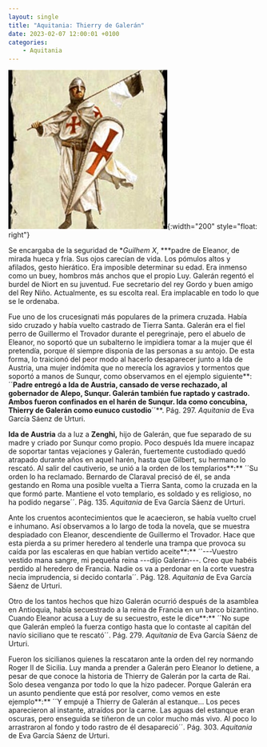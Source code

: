 ```yaml
---
layout: single
title: "Aquitania: Thierry de Galerán"
date: 2023-02-07 12:00:01 +0100
categories: 
    - Aquitania
---
```

![Thierry de Galerán](/assets/img/06575273-0b34-404f-a08b-c7c47ebaf06b.jpg){:width="200" style="float: right"}

Se encargaba de la seguridad de **Guilhem X*, ***padre de Eleanor, de mirada hueca y fría. Sus ojos carecían de
vida. Los pómulos altos y afilados, gesto hierático. Era imposible
determinar su edad. Era inmenso como un buey, hombros más anchos que el
propio Luy. Galerán regentó el burdel de Niort en su juventud. Fue
secretario del rey Gordo y buen amigo del Rey Niño. Actualmente, es su
escolta real. Era implacable en todo lo que se le ordenaba.

Fue uno de los crucesignati más populares de la primera cruzada. Había
sido cruzado y había vuelto castrado de Tierra Santa. Galerán era el
fiel perro de Guillermo el Trovador durante el peregrinaje, pero el
abuelo de Eleanor, no soportó que un subalterno le impidiera tomar a la
mujer que él pretendía, porque él siempre disponía de las personas a su
antojo. De esta forma, lo traicionó del peor modo al hacerlo desaparecer
junto a Ida de Austria, una mujer indómita que no merecía los agravios y
tormentos que soportó a manos de Sunqur, como observamos en el ejemplo
siguiente**: ´´**Padre entregó a Ida de Austria, cansado de verse
rechazado, al gobernador de Alepo, Sunqur. Galerán también fue raptado y
castrado. Ambos fueron confinados en el harén de Sunqur. Ida como
concubina, Thierry de Galerán como eunuco custodio**´´**. Pág. 297.
*Aquitania* de Eva García Sáenz de Urturi.

**Ida de Austria** da a luz a **Zenghi,** hijo de Galerán, que fue
separado de su madre y criado por Sunqur como propio. Poco después Ida
muere incapaz de soportar tantas vejaciones y Galerán, fuertemente
custodiado quedó atrapado durante años en aquel harén, hasta que
Gilbert, su hermano lo rescató. Al salir del cautiverio, se unió a la
orden de los templarios**:** ´´Su orden lo ha reclamado. Bernardo de
Claraval precisó de él, se anda gestando en Roma una posible vuelta a
Tierra Santa, como la cruzada en la que formó parte. Mantiene el voto
templario, es soldado y es religioso, no ha podido negarse´´. Pág. 135.
*Aquitania* de Eva García Sáenz de Urturi.

Ante los cruentos acontecimientos que le acaecieron, se había vuelto
cruel e inhumano. Así observamos a lo largo de toda la novela, que se
muestra despiadado con Eleanor, descendiente de Guillermo el Trovador.
Hace que esta pierda a su primer heredero al tenderle una trampa que
provoca su caída por las escaleras en que habían vertido aceite**:**
´´---Vuestro vestido mana sangre, mi pequeña reina ---dijo Galerán---.
Creo que habéis perdido al heredero de Francia. Nadie os va a perdonar
en la corte vuestra necia imprudencia, si decido contarla´´. Pág. 128.
*Aquitania* de Eva García Sáenz de Urturi.

Otro de los tantos hechos que hizo Galerán ocurrió después de la
asamblea en Antioquia, había secuestrado a la reina de Francia en un
barco bizantino. Cuando Eleanor acusa a Luy de su secuestro, este le
dice**:** ´´No supe que Galerán empleó la fuerza contigo hasta que lo
contaste al capitán del navío siciliano que te rescató´´. Pág. 279.
*Aquitania* de Eva García Sáenz de Urturi.

Fueron los sicilianos quienes la rescataron ante la orden del rey
normando Roger II de Sicilia. Luy manda a prender a Galerán pero Eleanor
lo detiene, a pesar de que conoce la historia de Thierry de Galerán por
la carta de Rai. Solo desea venganza por todo lo que la hizo padecer.
Porque Galerán era un asunto pendiente que está por resolver, como vemos
en este ejemplo**:** ´´Y empujé a Thierry de Galerán al estanque\... Los
peces aparecieron al instante, atraídos por la carne. Las aguas del
estanque eran oscuras, pero enseguida se tiñeron de un color mucho más
vivo. Al poco lo arrastraron al fondo y todo rastro de él desapareció´´.
Pág. 303. *Aquitania* de Eva García Sáenz de Urturi.
